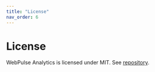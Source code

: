 ```yaml
---
title: "License"
nav_order: 6
---
```


# License

WebPulse Analytics is licensed under MIT. See
[repository](https://github.com/Pinta365/WebPulseBackend/blob/main/LICENSE).
